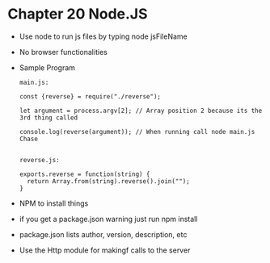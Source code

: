 # Chapter 20 Node.JS

- Use node to run js files by typing node jsFileName
- No browser functionalities

- Sample Program
  ```
  main.js:

  const {reverse} = require("./reverse");

  let argument = process.argv[2]; // Array position 2 because its the 3rd thing called

  console.log(reverse(argument)); // When running call node main.js Chase


  reverse.js:

  exports.reverse = function(string) {
    return Array.from(string).reverse().join("");
  }
  ```

- NPM to install things
- if you get a package.json warning just run npm install
- package.json lists author, version, description, etc
- Use the Http module for makingf calls to the server
